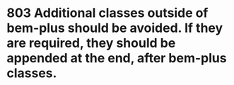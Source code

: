 # 803 Additional classes outside of bem-plus should be avoided. If they are required, they should be appended at the end, after bem-plus classes.
